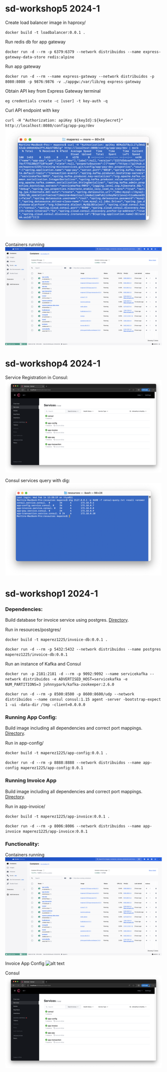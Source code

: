 # sd-workshop5 2024-1
Create load balancer image in haproxy/

`docker build -t loadbalancer:0.0.1 .`

Run redis db for app gateway

`docker run -d --rm -p 6379:6379 --network distribuidos --name express-gateway-data-store redis:alpine`

Run app gateway

`docker run -d --rm --name express-gateway --network distribuidos -p 8080:8080 -p 9876:9876 -v ./appgw:/var/lib/eg express-gateway`

Obtain API key from Express Gateway terminal

`eg credentials create -c [user] -t key-auth -q`

Curl API endpoint with key

`curl -H "Authorization: apiKey ${keyId}:${keySecret}" http://localhost:8080/config/app-pay/dev`
![alt text](resources/appgw.png)

Containers running
![alt text](resources/containers.png)

# sd-workshop4 2024-1

Service Registration in Consul:
![alt text](resources/consul.png)

Consul services query with dig:
![alt text](resources/consul-query.png)

# sd-workshop1 2024-1
### Dependencies:
Build database for invoice service using postgres. [Directory](https://github.com/maperez1225/sd-workshop1/tree/master/resources/postgres).


Run in resources/postgres/


`docker build -t maperez1225/invoice-db:0.0.1 .`


`docker run -d --rm -p 5432:5432 --network distribuidos --name postgres maperez1225/invoice-db:0.0.1`


Run an instance of Kafka and Consul


`docker run -p 2181:2181 -d --rm -p 9092:9092 --name servicekafka --network distribuidos -e ADVERTISED_HOST=servicekafka -e NUM_PARTITIONS=3 johnnypark/kafka-zookeeper:2.6.0`


`docker run -d --rm -p 8500:8500 -p 8600:8600/udp --network distribuidos --name consul consul:1.15 agent -server -bootstrap-expect 1 -ui -data-dir /tmp -client=0.0.0.0`


### Running App Config:
Build image including all dependencies and correct port mappings. [Directory](https://github.com/maperez1225/sd-workshop1/tree/master/app-config).


Run in app-config/


`docker build -t maperez1225/app-config:0.0.1 .`


`docker run -d --rm -p 8888:8888 --network distribuidos --name app-config maperez1225/app-config:0.0.1`


### Running Invoice App
Build image including all dependencies and correct port mappings. [Directory](https://github.com/maperez1225/sd-workshop1/tree/master/app-invoice).


Run in app-invoice/


`docker build -t maperez1225/app-invoice:0.0.1 .`


`docker run -d --rm -p 8006:8006 --network distribuidos --name app-invoice maperez1225/app-invoice:0.0.1`

### Functionality:
Containers running
![alt text](resources/containers.png)


Invoice App Config
![alt text](resources/app-invoice-config-dev.png)


Consul
![alt text](resources/consul.png)